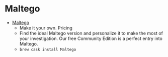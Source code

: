 # Maltego
- [Maltego](https://www.maltego.com/pricing-plans/)
  -  Make it your own.​ Pricing
  - Find the ideal Maltego version and personalize it to make the most of your investigation. Our free Community Edition is a perfect entry into Maltego.
  - `brew cask install Maltego`
